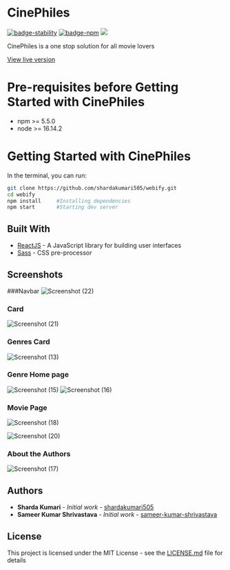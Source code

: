 # CinePhiles
[![badge-stability](https://img.shields.io/badge/stability-stable-green.svg?style=flat-square)]()
[![badge-npm](https://img.shields.io/npm/v/cloudflare.svg?style=flat-square)]()
<img src="https://img.shields.io/badge/License-MIT-blue.svg">

CinePhiles is a one stop solution for all movie lovers

[View live version](https://philescine.netlify.app/)

# Pre-requisites before Getting Started with CinePhiles

- npm >= 5.5.0
- node >= 16.14.2 
 

# Getting Started with CinePhiles
In the terminal, you can run:

```bash
git clone https://github.com/shardakumari505/webify.git
cd webify
npm install     #Installing dependencies
npm start       #Starting dev server
```

## Built With

- [ReactJS](https://reactjs.org/) - A JavaScript library for building user interfaces
- [Sass](https://sass-lang.com/) - CSS pre-processor


## Screenshots

###Navbar
![Screenshot (22)](https://user-images.githubusercontent.com/78858121/213933002-5e40a23f-a22e-4ffa-a7a7-cd5cea12bbe1.png)


### Card
![Screenshot (21)](https://user-images.githubusercontent.com/78858121/213932919-c4bc28db-a763-4436-8ca0-2f2daede3495.png)


### Genres Card
![Screenshot (13)](https://user-images.githubusercontent.com/78858121/213932700-b6e4dfca-d3f1-41ff-86c6-7e0cbec6ab55.png)


### Genre Home page
![Screenshot (15)](https://user-images.githubusercontent.com/78858121/213932750-5c27bb97-1f79-4e6d-8866-684558eb9b2a.png)
![Screenshot (16)](https://user-images.githubusercontent.com/78858121/213932779-4da35761-0d3b-48a1-a434-9f35d2823a70.png)


### Movie Page
![Screenshot (18)](https://user-images.githubusercontent.com/78858121/213932817-5d55f5f6-f2e6-4df2-80b4-13768393a7e3.png)

![Screenshot (20)](https://user-images.githubusercontent.com/78858121/213932819-9eecdf6d-c6ba-44dc-954f-5c846bfd1726.png)

### About the Authors
![Screenshot (17)](https://user-images.githubusercontent.com/78858121/213932943-6ca7b23e-4b58-4b73-8db4-c5d3a1bd83f6.png)


 

## Authors

- **Sharda Kumari** - _Initial work_ - [shardakumari505](https://github.com/shardakumari505)
- **Sameer Kumar Shrivastava** - _Initial work_ - [sameer-kumar-shrivastava](https://github.com/sameer-kumar-shrivastava)

## License

This project is licensed under the MIT License - see the [LICENSE.md](LICENSE.md) file for details
 
 
